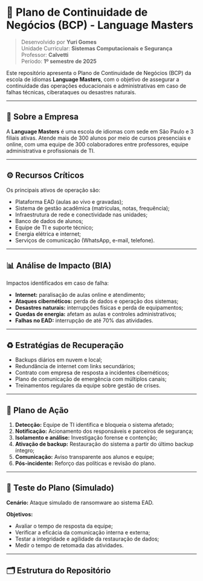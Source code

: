 # 📘 Plano de Continuidade de Negócios (BCP) - Language Masters

> Desenvolvido por **Yuri Gomes**  
> Unidade Curricular: **Sistemas Computacionais e Segurança**  
> Professor: **Calvetti**  
> Período: **1º semestre de 2025**

Este repositório apresenta o Plano de Continuidade de Negócios (BCP) da escola de idiomas **Language Masters**, com o objetivo de assegurar a continuidade das operações educacionais e administrativas em caso de falhas técnicas, ciberataques ou desastres naturais.

---

## 🏫 Sobre a Empresa

A **Language Masters** é uma escola de idiomas com sede em São Paulo e 3 filiais ativas. Atende mais de 300 alunos por meio de cursos presenciais e online, com uma equipe de 300 colaboradores entre professores, equipe administrativa e profissionais de TI.

---

## ⚙️ Recursos Críticos

Os principais ativos de operação são:
- Plataforma EAD (aulas ao vivo e gravadas);
- Sistema de gestão acadêmica (matrículas, notas, frequência);
- Infraestrutura de rede e conectividade nas unidades;
- Banco de dados de alunos;
- Equipe de TI e suporte técnico;
- Energia elétrica e internet;
- Serviços de comunicação (WhatsApp, e-mail, telefone).

---

## 📊 Análise de Impacto (BIA)

Impactos identificados em caso de falha:
- **Internet:** paralisação de aulas online e atendimento;
- **Ataques cibernéticos:** perda de dados e operação dos sistemas;
- **Desastres naturais:** interrupções físicas e perda de equipamentos;
- **Quedas de energia:** afetam as aulas e controles administrativos;
- **Falhas no EAD:** interrupção de até 70% das atividades.

---

## ♻️ Estratégias de Recuperação

- Backups diários em nuvem e local;
- Redundância de internet com links secundários;
- Contrato com empresa de resposta a incidentes cibernéticos;
- Plano de comunicação de emergência com múltiplos canais;
- Treinamentos regulares da equipe sobre gestão de crises.

---

## 📌 Plano de Ação

1. **Detecção:** Equipe de TI identifica e bloqueia o sistema afetado;
2. **Notificação:** Acionamento dos responsáveis e parceiros de segurança;
3. **Isolamento e análise:** Investigação forense e contenção;
4. **Ativação de backup:** Restauração do sistema a partir do último backup íntegro;
5. **Comunicação:** Aviso transparente aos alunos e equipe;
6. **Pós-incidente:** Reforço das políticas e revisão do plano.

---

## 🧪 Teste do Plano (Simulado)

**Cenário:** Ataque simulado de ransomware ao sistema EAD.

**Objetivos:**
- Avaliar o tempo de resposta da equipe;
- Verificar a eficácia da comunicação interna e externa;
- Testar a integridade e agilidade da restauração de dados;
- Medir o tempo de retomada das atividades.

---

## 🗂 Estrutura do Repositório

